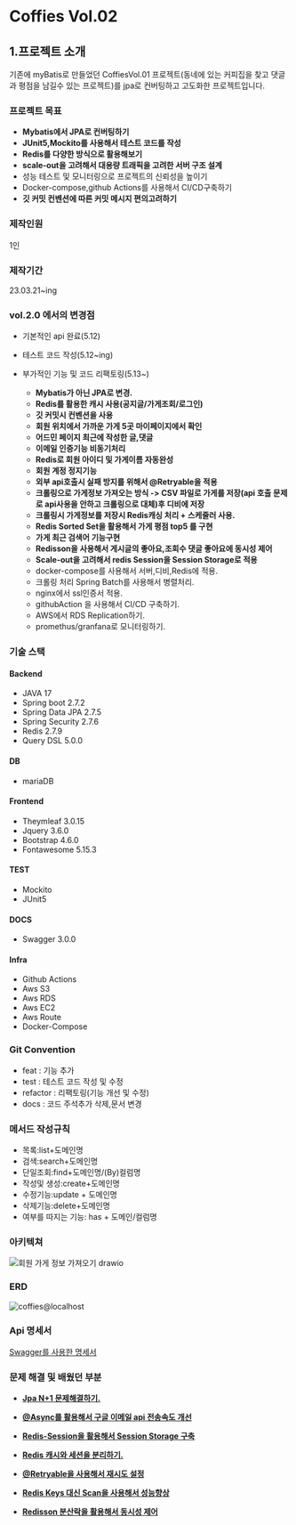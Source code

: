 # Coffies Vol.02

## 1.프로젝트 소개

 기존에 myBatis로 만들었던 CoffiesVol.01 프로젝트(동네에 있는 커피집을 찾고 댓글과 평점을 남길수 있는 프로젝트)를 jpa로 컨버팅하고 고도화한
 프로젝트입니다.

### 프로젝트 목표

- **Mybatis에서 JPA로 컨버팅하기**
- **JUnit5,Mockito를 사용해서 테스트 코드를 작성**
- **Redis를 다양한 방식으로 활용해보기**
- **scale-out을 고려해서 대용량 트래픽을 고려한 서버 구조 설계**
- 성능 테스트 및 모니터링으로 프로젝트의 신뢰성을 높이기
- Docker-compose,github Actions를 사용해서 CI/CD구축하기
- **깃 커밋 컨벤션에 따른 커밋 메시지 편의고려하기**

### 제작인원

1인

### 제작기간

23.03.21~ing

### vol.2.0 에서의 변경점

- 기본적인 api 완료(5.12)


- 테스트 코드 작성(5.12~ing)


- 부가적인 기능 및 코드 리팩토링(5.13~)
    
    - **Mybatis가 아닌 JPA로 변경.**
    - **Redis를 활용한 캐시 사용(공지글/가게조회/로그인)**
    - **깃 커밋시 컨벤션을 사용**
    - **회원 위치에서 가까운 가게 5곳 마이페이지에서 확인**
    - **어드민 페이지 최근에 작성한 글,댓글**
    - **이메일 인증기능 비동기처리**
    - **Redis로 회원 아이디 및 가게이름 자동완성**
    - **회원 계정 정지기능**
    - **외부 api호출시 실패 방지를 위해서 @Retryable을 적용**
    - **크롤링으로 가게정보 가져오는 방식 -> CSV 파일로 가게를 저장(api 호출 문제로 api사용을 안하고 크롤링으로 대체)후 디비에 저장**
    - **크롤링시 가게정보를 저장시 Redis캐싱 처리 + 스케줄러 사용.**
    - **Redis Sorted Set을 활용해서 가게 평점 top5 를 구현**
    - **가게 최근 검색어 기능구현**
    - **Redisson을 사용해서 게시글의 좋아요,조회수 댓글 좋아요에 동시성 제어**
    - **Scale-out을 고려해서 redis Session을 Session Storage로 적용**
    - docker-compose를 사용해서 서버,디비,Redis에 적용.
    - 크롤링 처리 Spring Batch를 사용해서 병렬처리.
    - nginx에서 ssl인증서 적용.
    - githubAction 을 사용해서 CI/CD 구축하기.
    - AWS에서 RDS Replication하기.
    - promethus/granfana로 모니터링하기.

### 기술 스택
  
#### Backend

- JAVA 17
- Spring boot 2.7.2
- Spring Data JPA 2.7.5
- Spring Security 2.7.6
- Redis 2.7.9
- Query DSL 5.0.0

#### DB

- mariaDB

#### Frontend

- Theymleaf 3.0.15
- Jquery 3.6.0
- Bootstrap 4.6.0
- Fontawesome 5.15.3

#### TEST

- Mockito
- JUnit5

#### DOCS

- Swagger 3.0.0

#### Infra

- Github Actions
- Aws S3
- Aws RDS
- Aws EC2
- Aws Route
- Docker-Compose

### Git Convention

- feat : 기능 추가
- test : 테스트 코드 작성 및 수정
- refactor : 리팩토링(기능 개선 및 수정)
- docs : 코드 주석추가 삭제,문서 변경

### 메서드 작성규칙

- 목록:list+도메인명
- 검색:search+도메인명
- 단일조회:find+도메인명/(By)컬럼명
- 작성및 생성:create+도메인명
- 수정기능:update + 도메인명
- 삭제기능:delete+도메인명
- 여부를 따지는 기능: has + 도메인/컬럼명

### 아키텍쳐

![회원 가게 정보 가져오기 drawio](https://github.com/well0924/coffie_placeVol.02/assets/89343159/b80163a1-24b1-46f6-80f8-b5f1ba9ed2d7)

### ERD

![coffies@localhost](https://github.com/user-attachments/assets/d757b9af-bc49-4164-9a06-f5fa15dd76a0)


### Api 명세서

[Swagger를 사용한 명세서](http://localhost:8081/swagger-ui/index.html)


### 문제 해결 및 배웠던 부분

- **[Jpa N+1 문제해결하기.](https://codingweb.tistory.com/130)**


- **[@Async를 활용해서 구글 이메일 api 전송속도 개선](https://codingweb.tistory.com/146)**


- **[Redis-Session을 활용해서 Session Storage 구축](https://codingweb.tistory.com/197)**


- **[Redis 캐시와 세션을 분리하기.](https://codingweb.tistory.com/195)**


- **[@Retryable을 사용해서 재시도 설정](https://codingweb.tistory.com/199)**


- **[Redis Keys 대신 Scan을 사용해서 성능향상](https://codingweb.tistory.com/200)**


- **[Redisson 분산락을 활용해서 동시성 제어](https://codingweb.tistory.com/203)**

